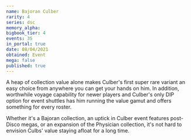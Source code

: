 ```yaml
---
name: Bajoran Culber
rarity: 4
series: dsc
memory_alpha:
bigbook_tier: 4
events: 35
in_portal: true
date: 08/04/2021
obtained: Event
mega: false
published: true
---
```


A heap of collection value alone makes Culber's first super rare variant an easy choice from anywhere you can get your hands on him. In addition, worthwhile voyage capability for newer players and Culber's only DIP option for event shuttles has him running the value gamut and offers something for every roster.

Whether it's a Bajoran collection, an uptick in Culber event features post-Disco megas, or an expansion of the Physician collection, it's not hard to envision Culbs' value staying afloat for a long time.
